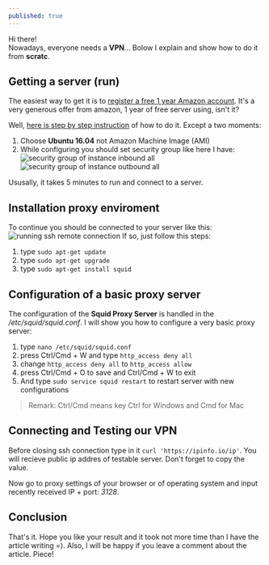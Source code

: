 ```yaml
---
published: true
---
```

Hi there!  
Nowadays, everyone needs a **VPN**... Bolow I explain and show how to do it from **scratc**.

## Getting a server (run)
The easiest way to get it is to [register a free 1 year Amazon account](https://portal.aws.amazon.com/billing/signup). It's a very generous offer from amazon, 1 year of free server using, isn't it?

Well, [here is step by step instruction](https://aws.amazon.com/getting-started/tutorials/launch-a-virtual-machine/) of how to do it. Except a two moments:
1. Choose **Ubuntu 16.04**  not Amazon Machine Image (AMI)
2. While configuring you should set security group like here I have:
![security group of instance inbound all]({{site.baseurl}}/imgs/screenshot-us-east-2.console.aws.amazon.com-2018.05.12-08-42-31.png)
![security group of instance outbound all]({{site.baseurl}}/imgs/screenshot-us-east-2.console.aws.amazon.com-2018.05.12-08-44-01.png)

Ususally, it takes 5 minutes to run and connect to a server.

## Installation proxy enviroment
To continue you should be connected to your server like this:
![running ssh remote connection]({{site.baseurl}}/imgs/Screenshot_2018-05-12_08-54-05.png)
If so, just follow this steps:
1. type `sudo apt-get update`
2. type `sudo apt-get upgrade`
3. type `sudo apt-get install squid`

## Configuration of a basic proxy server
The configuration of the **Squid Proxy Server** is handled in the _/etc/squid/squid.conf_. I will show you how to configure a very basic proxy server:
1. type `nano /etc/squid/squid.conf`
2. press Ctrl/Cmd + W and type `http_access deny all` 
3. change `http_access deny all` to `http_access allow` 
4. press Ctrl/Cmd + O to save and Ctrl/Cmd + W to exit
5. And type `sudo service squid restart` to restart server with new configurations

> Remark: Ctrl/Cmd means key Ctrl for Windows and Cmd for Mac

## Connecting and Testing our VPN
Before closing ssh connection type in it `curl 'https://ipinfo.io/ip'`.
You will recieve public ip addres of testable server.  Don't forget to copy the value.

Now go to proxy settings of your browser or of operating system and input recently received IP + port: _3128_.

## Conclusion
That's it. Hope you like your result and it took not more time than I have the article writing =).
Also, I will be happy if you leave a comment about the article. Piece!
